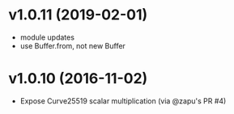 # v1.0.11 (2019-02-01)

- module updates
- use Buffer.from, not new Buffer


# v1.0.10 (2016-11-02)

- Expose Curve25519 scalar multiplication (via @zapu's PR #4)
